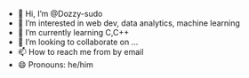 - 👋 Hi, I’m @Dozzy-sudo
- 👀 I’m interested in web dev, data analytics, machine learning
- 🌱 I’m currently learning C,C++
- 💞️ I’m looking to collaborate on ...
- 📫 How to reach me from by email
- 😄 Pronouns: he/him

<!---
Dozzy-sudo/Dozzy-sudo is a ✨ special ✨ repository because its `README.md` (this file) appears on your GitHub profile.
You can click the Preview link to take a look at your changes.
--->

